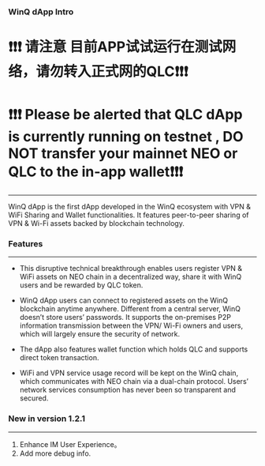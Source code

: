 ### WinQ dApp Intro
# :exclamation::exclamation::exclamation: 请注意 目前APP试试运行在测试网络，请勿转入正式网的QLC:exclamation::exclamation::exclamation:

# :heavy_exclamation_mark::heavy_exclamation_mark::heavy_exclamation_mark: Please be alerted that QLC dApp is currently running on testnet , DO NOT transfer your mainnet NEO or QLC to the in-app wallet:heavy_exclamation_mark::heavy_exclamation_mark::heavy_exclamation_mark:

----

  WinQ dApp is the first dApp developed in the WinQ ecosystem with VPN & WiFi Sharing and Wallet functionalities. It features peer-to-peer sharing of VPN & Wi-Fi assets backed by blockchain technology.

### Features

------

* This disruptive technical breakthrough enables users register VPN & WiFi assets on NEO chain in a decentralized way, share it with WinQ users and be rewarded by QLC token.

* WinQ dApp users can connect to registered assets on the WinQ blockchain anytime anywhere. Different from a central server, WinQ doesn’t store users’ passwords. It supports the on-premises P2P information transmission between the VPN/ Wi-Fi owners and users, which will largely ensure the security of network.

* The dApp also features wallet function which holds QLC and supports direct token transaction.

* WiFi and VPN service usage record will be kept on the WinQ chain, which communicates with NEO chain via a dual-chain protocol. Users’ network services consumption has never been so transparent and secured.


### New in version 1.2.1
------

1. Enhance IM User Experience。
2. Add more debug info.